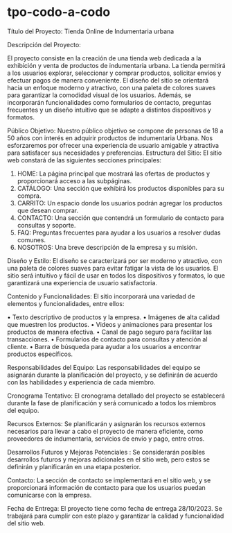 # tpo-codo-a-codo

Título del Proyecto: Tienda Online de Indumentaria urbana

Descripción del Proyecto: 

El proyecto consiste en la creación de una tienda web dedicada a la exhibición y venta de productos de indumentaria urbana. La tienda permitirá a los usuarios explorar, seleccionar y comprar productos, solicitar envíos y efectuar pagos de manera conveniente. El diseño del sitio se orientará hacia un enfoque moderno y atractivo, con una paleta de colores suaves para garantizar la comodidad visual de los usuarios. Además, se incorporarán funcionalidades como formularios de contacto, preguntas frecuentes y un diseño intuitivo que se adapte a distintos dispositivos y formatos.

Público Objetivo: Nuestro público objetivo se compone de personas de 18 a 50 años con interés en adquirir productos de indumentaria Urbana. Nos esforzaremos por ofrecer una experiencia de usuario amigable y atractiva para satisfacer sus necesidades y preferencias.
Estructura del Sitio: El sitio web constará de las siguientes secciones principales:

1.	HOME: La página principal que mostrará las ofertas de productos y proporcionará acceso a las subpáginas.
2.	CATÁLOGO: Una sección que exhibirá los productos disponibles para su compra.
3.	CARRITO: Un espacio donde los usuarios podrán agregar los productos que desean comprar.
4.	CONTACTO: Una sección que contendrá un formulario de contacto para consultas y soporte.
5.	FAQ: Preguntas frecuentes para ayudar a los usuarios a resolver dudas comunes.
6.	NOSOTROS: Una breve descripción de la empresa y su misión.


Diseño y Estilo: El diseño se caracterizará por ser moderno y atractivo, con una paleta de colores suaves para evitar fatigar la vista de los usuarios. El sitio será intuitivo y fácil de usar en todos los dispositivos y formatos, lo que garantizará una experiencia de usuario satisfactoria.

Contenido y Funcionalidades: El sitio incorporará una variedad de elementos y funcionalidades, entre ellos:

•	Texto descriptivo de productos y la empresa.
•	Imágenes de alta calidad que muestren los productos.
•	Videos y animaciones para presentar los productos de manera efectiva.
•	Canal de pago seguro para facilitar las transacciones.
•	Formularios de contacto para consultas y atención al cliente.
•	Barra de búsqueda para ayudar a los usuarios a encontrar productos específicos.

Responsabilidades del Equipo: Las responsabilidades del equipo se asignarán durante la planificación del proyecto, y se definirán de acuerdo con las habilidades y experiencia de cada miembro.

Cronograma Tentativo: El cronograma detallado del proyecto se establecerá durante la fase de planificación y será comunicado a todos los miembros del equipo.

Recursos Externos: Se planificarán y asignarán los recursos externos necesarios para llevar a cabo el proyecto de manera eficiente, como proveedores de indumentaria, servicios de envío y pago, entre otros.

Desarrollos Futuros y Mejoras Potenciales : Se considerarán posibles desarrollos futuros y mejoras adicionales en el sitio web, pero estos se definirán y planificarán en una etapa posterior.

Contacto: La sección de contacto se implementará en el sitio web, y se proporcionará información de contacto para que los usuarios puedan comunicarse con la empresa.

Fecha de Entrega: 
El proyecto tiene como fecha de entrega 28/10/2023. 
Se trabajará para cumplir con este plazo y garantizar la calidad y funcionalidad del sitio web.

